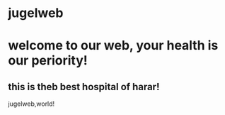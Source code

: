 # jugelweb <!DOCTYPE html>
<html lang="en">
  <head>
    <title>jugelweb!</title>
    </head>
  <body>
    <h1>welcome to our web, your health is our periority!</h1>
    <h2>this is theb best hospital of harar!</h2>
    jugelweb,world!
    </html>
 
     
